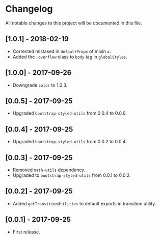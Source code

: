# Changelog

All notable changes to this project will be documented in this file.

## [1.0.1] - 2018-02-19

- Corrected mistaked in `defaultProps` of mixin `a`.
- Added the `.overflow` class to `body` tag in `globalStyles`.

## [1.0.0] - 2017-09-26

- Downgrade `color` to 1.0.3.

## [0.0.5] - 2017-09-25

- Upgraded `bootstrap-styled-utils` from 0.0.4 to 0.0.6.

## [0.0.4] - 2017-09-25

- Upgraded `bootstrap-styled-utils` from 0.0.2 to 0.0.4.

## [0.0.3] - 2017-09-25

- Removed `math-utils` dependency.
- Upgraded to `bootstrap-styled-utils` from 0.0.1 to 0.0.2.

## [0.0.2] - 2017-09-25

- Added `getTransitionUtilities` to default exports in transition utility.

## [0.0.1] - 2017-09-25

- First release.
